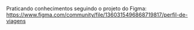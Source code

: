 Praticando conhecimentos seguindo o projeto do Figma: 
https://www.figma.com/community/file/1360315496868719817/perfil-de-viagens

